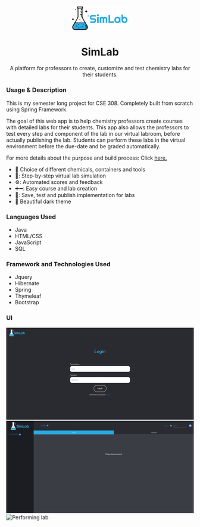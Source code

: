 <p align="center"><img width="150" src="https://github.com/vrockcm/SimLab/blob/master/src/main/resources/static/images/SimLabBlack.png"></a></p>

<h1 align="center">SimLab</h1>

<p align="center">A platform for professors to create, customize and test chemistry labs for their students.</p>

### Usage & Description
This is my semester long project for CSE 308. Completely built from scratch using Spring Framework.

The goal of this web app is to help chemistry professors create courses with detailed labs for their students. This app also allows the professors to test every step and component of the lab in our virtual labroom, before actually publishing the lab. Students can perform these labs in the virtual environment before the due-date and be graded automatically.

For more details about the purpose and build process: Click [here.](https://drive.google.com/open?id=1EzG9ZedMtote2s5ey0R2DyL420DJsRse) 

* :lab_coat: Choice of different chemicals, containers and tools
* 🥼: Step-by-step virtual lab simulation
* ⚙️: Automated scores and feedback
* ➕➖: Easy course and lab creation
* 💾: Save, test and publish implementation for labs
* :milky_way: Beautiful dark theme

### Languages Used
* Java
* HTML/CSS
* JavaScript
* SQL

### Framework and Technologies Used
* Jquery
* Hibernate
* Spring
* Thymeleaf
* Bootstrap

### UI
![Signup](https://github.com/vrockcm/SimLab/blob/master/src/main/resources/static/images/signup.gif)
![Course and Lab creation](https://github.com/vrockcm/SimLab/blob/master/src/main/resources/static/images/course%20and%20lab.gif)
![Performing lab](https://github.com/vrockcm/SimLab/blob/master/src/main/resources/static/images/doing.gif)

